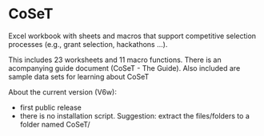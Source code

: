 # CoSeT
Excel workbook with sheets and macros that support competitive selection processes (e.g., grant selection, hackathons ...).

This includes 23 worksheets and 11 macro functions.
There is an acompanying guide document (CoSeT - The Guide).
Also included are sample data sets for learning about CoSeT

About the current version (V6w):
- first public release
- there is no installation script. Suggestion: extract the files/folders to a folder named CoSeT/

